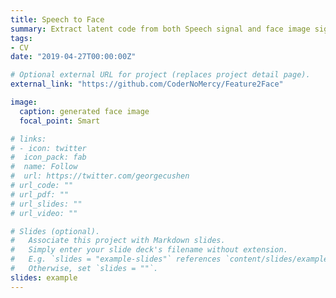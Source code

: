 ```yaml
---
title: Speech to Face
summary: Extract latent code from both Speech signal and face image signal. Forced them to distribute close to each other. In testing time, generate talking face from speech data. 
tags:
- CV
date: "2019-04-27T00:00:00Z"

# Optional external URL for project (replaces project detail page).
external_link: "https://github.com/CoderNoMercy/Feature2Face"

image:
  caption: generated face image
  focal_point: Smart

# links:
# - icon: twitter
#  icon_pack: fab
#  name: Follow
#  url: https://twitter.com/georgecushen
# url_code: ""
# url_pdf: ""
# url_slides: ""
# url_video: ""

# Slides (optional).
#   Associate this project with Markdown slides.
#   Simply enter your slide deck's filename without extension.
#   E.g. `slides = "example-slides"` references `content/slides/example-slides.md`.
#   Otherwise, set `slides = ""`.
slides: example
---
```

